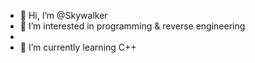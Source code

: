 - 👋 Hi, I’m @Skywalker
- 👀 I’m interested in programming & reverse engineering 
-  
- 🌱 I’m currently learning C++
